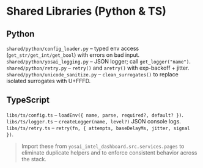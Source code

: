 # Shared Libraries (Python & TS)

## Python
`shared/python/config_loader.py` – typed env access (`get_str/get_int/get_bool`) with errors on bad input.
`shared/python/yosai_logging.py` – JSON logger; call `get_logger("name")`.
`shared/python/retry.py` – `retry()` and `aretry()` with exp-backoff + jitter.
`shared/python/unicode_sanitize.py` – `clean_surrogates()` to replace isolated surrogates with U+FFFD.

## TypeScript
`libs/ts/config.ts` – `loadEnv({ name, parse, required?, default? })`.
`libs/ts/logger.ts` – `createLogger(name, level?)` JSON console logs.
`libs/ts/retry.ts` – `retry(fn, { attempts, baseDelayMs, jitter, signal })`.

> Import these from `yosai_intel_dashboard.src.services.pages` to eliminate duplicate helpers and to enforce consistent behavior across the stack.
